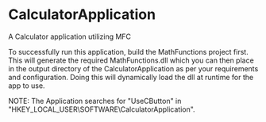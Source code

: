 # CalculatorApplication
A Calculator application utilizing MFC

To successfully run this application, build the MathFunctions project first.
This will generate the required MathFunctions.dll which you can then place
in the output directory of the CalculatorApplication as per your requirements
and configuration. Doing this will dynamically load the dll at runtime for the app to use.

NOTE: The Application searches for "UseCButton" in "HKEY_LOCAL_USER\\SOFTWARE\\CalculatorApplication".
